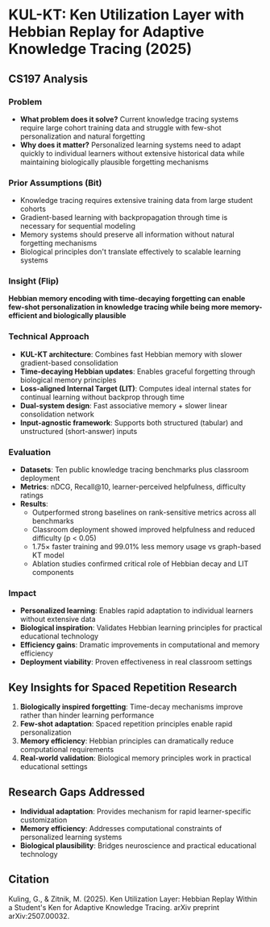# KUL-KT: Ken Utilization Layer with Hebbian Replay for Adaptive Knowledge Tracing (2025)

## CS197 Analysis

### Problem
- **What problem does it solve?** Current knowledge tracing systems require large cohort training data and struggle with few-shot personalization and natural forgetting
- **Why does it matter?** Personalized learning systems need to adapt quickly to individual learners without extensive historical data while maintaining biologically plausible forgetting mechanisms

### Prior Assumptions (Bit)
- Knowledge tracing requires extensive training data from large student cohorts
- Gradient-based learning with backpropagation through time is necessary for sequential modeling
- Memory systems should preserve all information without natural forgetting mechanisms
- Biological principles don't translate effectively to scalable learning systems

### Insight (Flip)
**Hebbian memory encoding with time-decaying forgetting can enable few-shot personalization in knowledge tracing while being more memory-efficient and biologically plausible**

### Technical Approach
- **KUL-KT architecture**: Combines fast Hebbian memory with slower gradient-based consolidation
- **Time-decaying Hebbian updates**: Enables graceful forgetting through biological memory principles
- **Loss-aligned Internal Target (LIT)**: Computes ideal internal states for continual learning without backprop through time
- **Dual-system design**: Fast associative memory + slower linear consolidation network
- **Input-agnostic framework**: Supports both structured (tabular) and unstructured (short-answer) inputs

### Evaluation
- **Datasets**: Ten public knowledge tracing benchmarks plus classroom deployment
- **Metrics**: nDCG, Recall@10, learner-perceived helpfulness, difficulty ratings
- **Results**:
  - Outperformed strong baselines on rank-sensitive metrics across all benchmarks
  - Classroom deployment showed improved helpfulness and reduced difficulty (p < 0.05)
  - 1.75× faster training and 99.01% less memory usage vs graph-based KT model
  - Ablation studies confirmed critical role of Hebbian decay and LIT components

### Impact
- **Personalized learning**: Enables rapid adaptation to individual learners without extensive data
- **Biological inspiration**: Validates Hebbian learning principles for practical educational technology
- **Efficiency gains**: Dramatic improvements in computational and memory efficiency
- **Deployment viability**: Proven effectiveness in real classroom settings

## Key Insights for Spaced Repetition Research
1. **Biologically inspired forgetting**: Time-decay mechanisms improve rather than hinder learning performance
2. **Few-shot adaptation**: Spaced repetition principles enable rapid personalization
3. **Memory efficiency**: Hebbian principles can dramatically reduce computational requirements
4. **Real-world validation**: Biological memory principles work in practical educational settings

## Research Gaps Addressed
- **Individual adaptation**: Provides mechanism for rapid learner-specific customization
- **Memory efficiency**: Addresses computational constraints of personalized learning systems
- **Biological plausibility**: Bridges neuroscience and practical educational technology

## Citation
Kuling, G., & Zitnik, M. (2025). Ken Utilization Layer: Hebbian Replay Within a Student's Ken for Adaptive Knowledge Tracing. arXiv preprint arXiv:2507.00032.